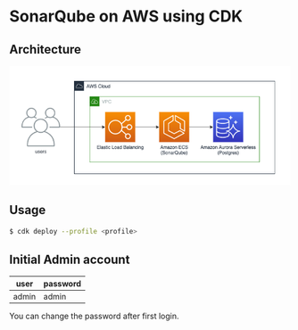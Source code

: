 # SonarQube on AWS using CDK

## Architecture

![](docs/archtecture.drawio.png)

## Usage
```bash
$ cdk deploy --profile <profile>
```

## Initial Admin account
| user  | password |
|-------|----------|
| admin | admin    |

You can change the password after first login.

